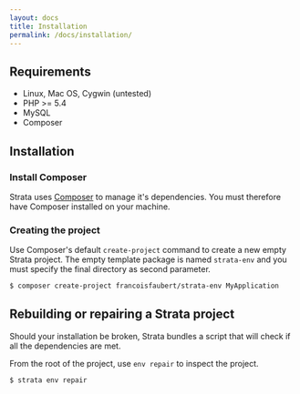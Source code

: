 ```yaml
---
layout: docs
title: Installation
permalink: /docs/installation/
---
```


## Requirements

 - Linux, Mac OS, Cygwin (untested)
 - PHP >= 5.4
 - MySQL
 - Composer

## Installation

### Install Composer

Strata uses [Composer](http://getcomposer.org/) to manage it's dependencies. You must therefore have Composer installed on your machine.

### Creating the project

Use Composer's default `create-project` command to create a new empty Strata project. The empty template package is named `strata-env` and you must specify the final directory as second parameter.

~~~ bash
$ composer create-project francoisfaubert/strata-env MyApplication
~~~

## Rebuilding or repairing a Strata project

Should your installation be broken, Strata bundles a script that will check if all the dependencies are met.

From the root of the project, use `env repair` to inspect the project.

~~~ bash
$ strata env repair
~~~

